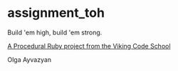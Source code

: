 assignment_toh
==============

Build 'em high, build 'em strong.

[A Procedural Ruby project from the Viking Code School](http://www.vikingcodeschool.com)

Olga Ayvazyan


 